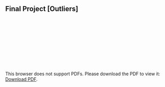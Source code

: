 ## Final Project [Outliers]

<object data="https://github.com/TaixiL/STOR-565-Final-Project/blob/main/Biweekly_Report_Template.pdf" type="application/pdf" width="700px" height="700px">
    <embed src="https://github.com/TaixiL/STOR-565-Final-Project/blob/main/Biweekly_Report_Template.pdf">
        <p>This browser does not support PDFs. Please download the PDF to view it: <a href="https://github.com/TaixiL/STOR-565-Final-Project/blob/main/Biweekly_Report_Template.pdf">Download PDF</a>.</p>
    </embed>
</object>
